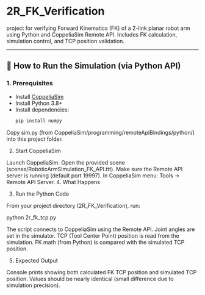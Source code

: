 # 2R_FK_Verification
project for verifying Forward Kinematics (FK) of a 2-link planar robot arm using Python and CoppeliaSim Remote API. Includes FK calculation, simulation control, and TCP position validation.

---

## 🚀 How to Run the Simulation (via Python API)

### 1. Prerequisites
- Install [CoppeliaSim](https://www.coppeliarobotics.com/)
- Install Python 3.8+  
- Install dependencies:
  ```bash
  pip install numpy

Copy sim.py (from CoppeliaSim/programming/remoteApiBindings/python/) into this project folder.



2. Start CoppeliaSim

Launch CoppeliaSim.
Open the provided scene (scenes/RoboticArmSimulation_FK_API.ttt).
Make sure the Remote API server is running (default port 19997).
In CoppeliaSim menu: Tools → Remote API Server.
4. What Happens

3. Run the Python Code

From your project directory (2R_FK_Verification), run:

python 2r_fk_tcp.py

The script connects to CoppeliaSim using the Remote API.
Joint angles are set in the simulator.
TCP (Tool Center Point) position is read from the simulation.
FK math (from Python) is compared with the simulated TCP position.


5. Expected Output

Console prints showing both calculated FK TCP position and simulated TCP position.
Values should be nearly identical (small difference due to simulation precision).



